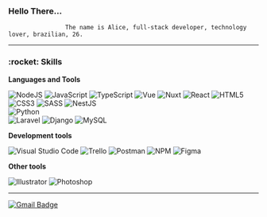<h3>Hello There...</h3>

                    The name is Alice, full-stack developer, technology lover, brazilian, 26.

---
<h3>:rocket: Skills</h3>

**Languages and Tools**

  ![NodeJS](https://img.shields.io/badge/-Node.JS-333333?style=flat&logo=Node.JS)
  ![JavaScript](https://img.shields.io/badge/-JavaScript-333333?style=flat&logo=javascript)
  ![TypeScript](https://img.shields.io/badge/-TypeScript-333333?style=flat&logo=typescript)
  ![Vue](https://img.shields.io/badge/-Vue-333333?style=flat&logo=vue.js)
  ![Nuxt](https://img.shields.io/badge/-Nuxt-333333?style=flat&logo=nuxt.js)
  ![React](https://img.shields.io/badge/-React-333333?style=flat&logo=react)
  ![HTML5](https://img.shields.io/badge/-HTML5-333333?style=flat&logo=HTML5)
  ![CSS3](https://img.shields.io/badge/-CSS3-333333?style=flat&logo=CSS3&logoColor=1572B6)
  ![SASS](https://img.shields.io/badge/-SASS-333333?style=flat&logo=SASS)
  ![NestJS](https://img.shields.io/badge/-Nest-333333?style=flat&logo=nestjs)  
  ![Python](https://img.shields.io/badge/-Python-333333?style=flat&logo=python)  
  ![Laravel](https://img.shields.io/badge/-Laravel-333333?style=flat&logo=laravel)
  ![Django](https://img.shields.io/badge/-Django-333333?style=flat&logo=django)
  ![MySQL](https://img.shields.io/badge/-MySQL-333333?style=flat&logo=MySQL)


**Development tools**

  ![Visual Studio Code](https://img.shields.io/badge/-Visual%20Studio%20Code-333333?style=flat&logo=visual-studio-code&logoColor=007ACC)
  ![Trello](https://img.shields.io/badge/-Trello-333333?style=flat&logo=trello&logoColor=007ACC)
  ![Postman](https://img.shields.io/badge/-Postman-333333?style=flat&logo=postman)
  ![NPM](https://img.shields.io/badge/-NPM-333333?style=flat&logo=npm)
  ![Figma](https://img.shields.io/badge/-Figma-333333?style=flat&logo=figma)


**Other tools**

  ![Illustrator](https://img.shields.io/badge/-Adobe%20Illustrator-333333?style=flat&logo=Adobe%20Illustrator)
  ![Photoshop](https://img.shields.io/badge/-Adobe%20Photoshop-333333?style=flat&logo=Adobe%20Photoshop)


  ---

[![Gmail Badge](https://img.shields.io/badge/-alice.pcgo@gmail.com-006bed?style=flat&logo=Gmail&logoColor=white&link=mailto:alice.pcgo@gmail.com)](mailto:alice.pcgogmail.com)
